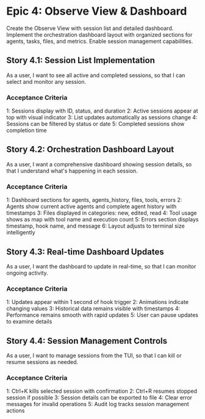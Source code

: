 # Epic 4: Observe View & Dashboard

Create the Observe View with session list and detailed dashboard. Implement the orchestration dashboard layout with organized sections for agents, tasks, files, and metrics. Enable session management capabilities.

## Story 4.1: Session List Implementation

As a user,
I want to see all active and completed sessions,
so that I can select and monitor any session.

### Acceptance Criteria
1: Sessions display with ID, status, and duration
2: Active sessions appear at top with visual indicator
3: List updates automatically as sessions change
4: Sessions can be filtered by status or date
5: Completed sessions show completion time

## Story 4.2: Orchestration Dashboard Layout

As a user,
I want a comprehensive dashboard showing session details,
so that I understand what's happening in each session.

### Acceptance Criteria
1: Dashboard sections for agents, agents_history, files, tools, errors
2: Agents show current active agents and complete agent history with timestamps
3: Files displayed in categories: new, edited, read
4: Tool usage shows as map with tool name and execution count
5: Errors section displays timestamp, hook name, and message
6: Layout adjusts to terminal size intelligently

## Story 4.3: Real-time Dashboard Updates

As a user,
I want the dashboard to update in real-time,
so that I can monitor ongoing activity.

### Acceptance Criteria
1: Updates appear within 1 second of hook trigger
2: Animations indicate changing values
3: Historical data remains visible with timestamps
4: Performance remains smooth with rapid updates
5: User can pause updates to examine details

## Story 4.4: Session Management Controls

As a user,
I want to manage sessions from the TUI,
so that I can kill or resume sessions as needed.

### Acceptance Criteria
1: Ctrl+K kills selected session with confirmation
2: Ctrl+R resumes stopped session if possible
3: Session details can be exported to file
4: Clear error messages for invalid operations
5: Audit log tracks session management actions

